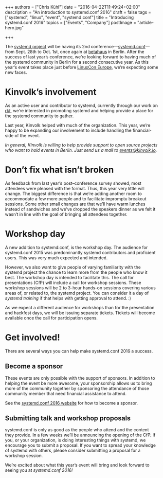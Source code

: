 +++
authors = ["Chris Kühl"]
date = "2016-04-22T11:49:24+02:00"
description = "An introduction to systemd.conf 2016"
draft = false
tags = ["systemd", "linux", "event", "systemd.conf"]
title = "Introducing systemd.conf 2016"
topics = ["Events", "Company"]
postImage =  "article-hero.jpg"

+++

The [systemd project](https://www.freedesktop.org/wiki/Software/systemd/) will be having its 2nd conference—[systemd.conf](https://conf.systemd.io)—from Sept. 28th to Oct. 1st, once again at [betahaus](http://betahaus.com) in Berlin. After the success of last year’s conference, we’re looking forward to having much of the systemd community in Berlin for a second consecutive year. As this year’s event takes place just before [LinuxCon Europe](http://events.linuxfoundation.org/events/linuxcon-europe), we’re expecting some new faces.

# Kinvolk’s involvement

As an active user and contributor to systemd, currently through our work on [rkt](https://github.com/coreos/rkt/), we’re interested in promoting systemd and helping provide a place for the systemd community to gather.

Last year, Kinvolk helped with much of the organization. This year, we’re happy to be expanding our involvement to include handling the financial-side of the event.

_In general, Kinvolk is willing to help provide support to open source projects who want to hold events in Berlin. Just send us a mail to events@kinvolk.io._

# Don’t fix what isn’t broken

As feedback from last year’s post–conference survey showed, most attendees were pleased with the format. Thus, this year very little will change. The biggest difference is that we’re adding another room to accommodate a few more people and to facilitate impromptu breakout sessions. Some other small changes are that we’ll have warm lunches instead of sandwiches and we’ve dropped the speakers dinner as we felt it wasn’t in line with the goal of bringing all attendees together.

# Workshop day

A new addition to systemd.conf, is the workshop day. The audience for systemd.conf 2015 was predominantly systemd contributors and proficient users. This was very much expected and intended.

However, we also want to give people of varying familiarity with the systemd project the chance to learn more from the people who know it best. The workshop day is intended to facilitate this. The call for presentations (CfP) will include a call for workshop sessions. These workshop sessions will be 2 to 3-hour hands-on sessions covering various areas of, or related to, the systemd project. You can consider it a day of _systemd training_ if that helps with getting approval to attend. :)

As we expect a different audience for workshops than for the presentation and hackfest days, we will be issuing separate tickets. Tickets will become available once the call for participation opens.

# Get involved!

There are several ways you can help make systemd.conf 2016 a success.

## Become a sponsor

These events are only possible with the support of sponsors. In addition to helping the event be more awesome, your sponsorship allows us to bring more of the community together by sponsoring the attendance of those community member that need financial assistance to attend.

See the [systemd.conf 2016 website](https://conf.systemd.io) for how to become a sponsor.

## Submitting talk and workshop proposals

systemd.conf is only as good as the people who attend and the content they provide. In a few weeks we’ll be announcing the opening of the CfP. If you, or your organization, is doing interesting things with systemd, we encourage you to submit a proposal. If you want to spread your knowledge of systemd with others, please consider submitting a proposal for a workshop session.

We’re excited about what this year’s event will bring and look forward to seeing you at _systemd.conf 2016!_

